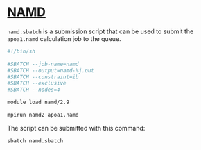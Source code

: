 # [NAMD](http://www.ks.uiuc.edu/Research/namd/)

`namd.sbatch` is a submission script that can be used to submit
the `apoa1.namd` calculation job to the queue.

```bash
#!/bin/sh

#SBATCH --job-name=namd
#SBATCH --output=namd-%j.out
#SBATCH --constraint=ib
#SBATCH --exclusive
#SBATCH --nodes=4

module load namd/2.9

mpirun namd2 apoa1.namd
```

The script can be submitted with this command:

```default
sbatch namd.sbatch
```
